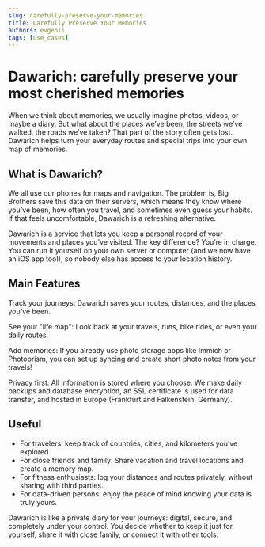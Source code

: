 ```yaml
---
slug: carefully-preserve-your-memories
title: Carefully Preserve Your Memories
authors: evgenii
tags: [use_cases]
---
```


# Dawarich: carefully preserve your most cherished memories

When we think about memories, we usually imagine photos, videos, or maybe a diary. But what about the places we’ve been, the streets we’ve walked, the roads we’ve taken? That part of the story often gets lost. Dawarich helps turn your everyday routes and special trips into your own map of memories.

<!--truncate-->

## What is Dawarich?

We all use our phones for maps and navigation. The problem is, Big Brothers save this data on their servers, which means they know where you’ve been, how often you travel, and sometimes even guess your habits. If that feels uncomfortable, Dawarich is a refreshing alternative.

Dawarich is a service that lets you keep a personal record of your movements and places you’ve visited. The key difference? You’re in charge. You can run it yourself on your own server or computer (and we now have an iOS app too!), so nobody else has access to your location history.

## Main Features

Track your journeys: Dawarich saves your routes, distances, and the places you’ve been.

See your "life map": Look back at your travels, runs, bike rides, or even your daily routes.

Add memories: If you already use photo storage apps like Immich or Photoprism, you can set up syncing and create short photo notes from your travels!

Privacy first: All information is stored where you choose. We make daily backups and database encryption, an SSL certificate is used for data transfer, and hosted in Europe (Frankfurt and Falkenstein, Germany).

## Useful

- For travelers: keep track of countries, cities, and kilometers you’ve explored.
- For close friends and family: Share vacation and travel locations and create a memory map.
- For fitness enthusiasts: log your distances and routes privately, without sharing with third parties.
- For data-driven persons: enjoy the peace of mind knowing your data is truly yours.

Dawarich is like a private diary for your journeys: digital, secure, and completely under your control. You decide whether to keep it just for yourself, share it with close family, or connect it with other tools.

